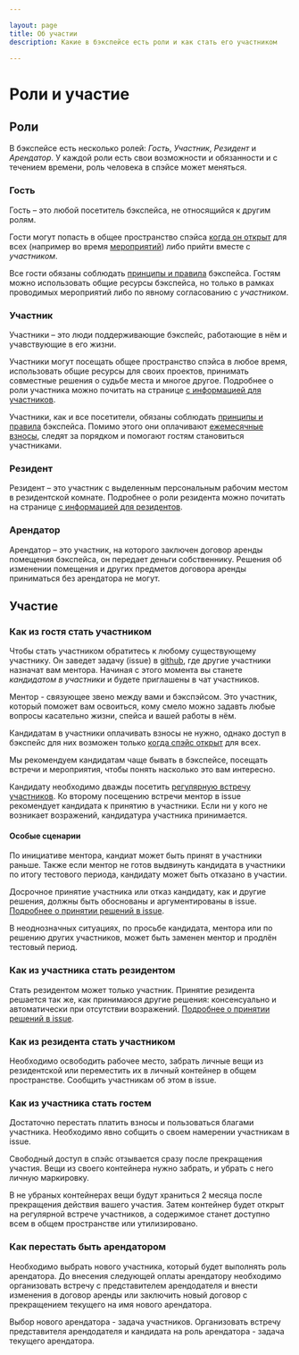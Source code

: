 ```yaml
---

layout: page
title: Об участии
description: Какие в бэкспейсе есть роли и как стать его участником

---
```

# Роли и участие

## Роли

В бэкспейсе есть несколько ролей: *Гость*, *Участник*, *Резидент* и *Арендатор*. У каждой роли есть свои возможности и обязанности и с течением времени, роль человека в спэйсе может меняться.

### Гость

Гость – это любой посетитель бэкспейса, не относящийся к другим ролям.

Гости могут попасть в общее пространство спэйса [когда он открыт](https://calendar.google.com/calendar/embed?src=n0oev7vtqntpok3phdbb48cvu0%40group.calendar.google.com&ctz=Europe%2FMoscow) для всех (например во время [мероприятий](/events)) либо прийти вместе с *участником*.

Все гости обязаны соблюдать [принципы и правила](/principles-rules) бэкспейса. Гостям можно использовать общие ресурсы бэкспейса, но только в рамках проводимых мероприятий либо по явному согласованию с *участником*.

### Участник

Участники – это люди поддерживающие бэкспейс, работающие в нём и учавствующие в его жизни.

Участники могут посещать общее пространство спэйса в любое время, использовать общие ресурсы для своих проектов, принимать совместные решения о судьбе места и многое другое. Подробнее о роли участника можно почитать на странице [с информацией для участников](/participants).

Участники, как и все посетители, обязаны соблюдать [принципы и правила](/principles-rules) бэкспейса. Помимо этого они оплачивают [ежемесячные взносы](/fees), следят за порядком и помогают гостям становиться участниками.

### Резидент

Резидент – это участник с выделенным персональным рабочим местом в резидентской комнате. Подробнее о роли резидента можно почитать на странице [с информацией для резидентов](/residents).

### Арендатор

Арендатор – это участник, на которого заключен договор аренды помещения бэкспейса, он передает деньги собственнику. Решения об изменении помещения и других предметов договора аренды приниматься без арендатора не могут.


## Участие

### Как из гостя стать участником

Чтобы стать участником обратитесь к любому существующему участнику. Он заведет задачу (issue) в [github](https://github.com/b4ck5p4c3/0x08.in/issues), где другие участники назначат вам ментора. Начиная с этого момента вы станете *кандидатом в учаcтники* и будете приглашены в чат участников.

Ментор - связующее звено между вами и бэкспэйсом. Это участник, который поможет вам освоиться, кому смело можно задавть любые вопросы касательно жизни, спейса и вашей работы в нём.

Кандидатам в участники оплачивать взносы не нужно, однако доступ в бэкспейс для них возможен только [когда спэйс открыт](https://calendar.google.com/calendar/embed?src=n0oev7vtqntpok3phdbb48cvu0%40group.calendar.google.com&ctz=Europe%2FMoscow) для всех.

Мы рекомендуем кандидатам чаще бывать в бэкспейсе, посещать встречи и мероприятия, чтобы понять насколько это вам интересно.

Кандидату необходимо дважды посетить [регулярную встречу участников](/participants). Ко второму посещению встречи ментор в issue рекомендует кандидата к принятию в участники. Если ни у кого не возникает возражений, кандидатура участника принимается.

#### Особые сценарии

По инициативе ментора, кандиат может быть принят в участники раньше. Также если ментор не готов выдвинуть кандидата в участники по итогу тестового периода, кандидату может быть отказано в участии.

Досрочное принятие участника или отказ кандидату, как и другие решения, должны быть обоснованы и аргументированы в issue. [Подробнее о принятии решений в issue](/issue-rules).

В неоднозначных ситуациях, по просьбе кандидата, ментора или по решению других участников, может быть заменен ментор и продлён тестовый период.


### Как из участника стать резидентом

Стать резидентом может только участник. Принятие резидента решается так же, как принимаюся другие решения: консенсуально и автоматически при отсутствии возражений. [Подробнее о принятии решений в issue](/issue-rules).

### Как из резидента стать участником

Необходимо освободить рабочее место, забрать личные вещи из резидентской или переместить их в личный контейнер в общем пространстве. Сообщить участникам об этом в issue.

### Как из участника стать гостем

Достаточно перестать платить взносы и пользоваться благами участника. Необходимо явно собщить о своем намерении участникам в issue.

Свободный доступ в спэйс отзывается сразу после прекращения участия. Вещи из своего контейнера нужно забрать, и убрать с него личную маркировку.

В не убраных контейнерах вещи будут храниться 2 месяца после прекращения действия вашего участия. Затем  контейнер будет открыт на регулярной встрече участников, а содержимое станет доступно всем в общем пространстве или утилизировано.

### Как перестать быть арендатором

Необходимо выбрать нового участника, который будет выполнять роль арендатора. До внесения следующей оплаты арендатору необходимо организовать встречу с представителем арендодателя и внести изменения в договор аренды или заключить новый договор с прекращением текущего на имя нового арендатора.

Выбор нового арендатора - задача участников. Организовать встречу представителя арендодателя и кандидата на роль арендатора - задача текущего арендатора.
